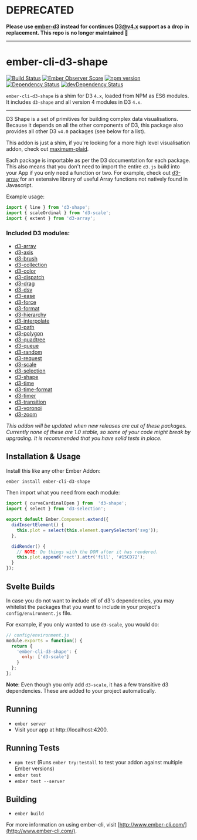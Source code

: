 # DEPRECATED

**Please use [ember-d3](https://github.com/brzpegasus/ember-d3) instead for continues D3@v4.x support as a drop in replacement. This repo is no longer maintained :beers:**

<hr>

# ember-cli-d3-shape

[![Build Status](https://travis-ci.org/ivanvanderbyl/ember-cli-d3-shape.svg?branch=master)](https://travis-ci.org/ivanvanderbyl/ember-cli-d3-shape) [![Ember Observer Score](https://emberobserver.com/badges/ember-cli-d3-shape.svg)](https://emberobserver.com/addons/ember-cli-d3-shape) [![npm version](https://badge.fury.io/js/ember-cli-d3-shape.svg)](https://badge.fury.io/js/ember-cli-d3-shape) [![Dependency Status](https://david-dm.org/ivanvanderbyl/ember-cli-d3-shape.svg)](https://david-dm.org/ivanvanderbyl/ember-cli-d3-shape) [![devDependency Status](https://david-dm.org/ivanvanderbyl/ember-cli-d3-shape/dev-status.svg)](https://david-dm.org/ivanvanderbyl/ember-cli-d3-shape#info=devDependencies)

`ember-cli-d3-shape` is a shim for D3 `4.x`, loaded from NPM as ES6 modules. It includes `d3-shape` and all version 4 modules in D3 `4.x`.

---

D3 Shape is a set of primitives for building complex data visualisations. Because
it depends on all the other components of D3, this package also provides all other
D3 `v4.0` packages (see below for a list).

This addon is just a shim, if you're looking for a more high level visualisation addon,
check out [maximum-plaid](https://github.com/ivanvanderbyl/maximum-plaid).

Each package is importable as per the D3 documentation for each package.
This also means that you don't need to import the entire `d3.js` build into your App if you
only need a function or two. For example, check out [d3-array](https://github.com/d3/d3-array) for
an extensive library of useful Array functions not natively found in Javascript.

Example usage:

```js
import { line } from 'd3-shape';
import { scaleOrdinal } from 'd3-scale';
import { extent } from 'd3-array';
```

### Included D3 modules:

- [d3-array](https://github.com/d3/d3-array)
- [d3-axis](https://github.com/d3/d3-axis)
- [d3-brush](https://github.com/d3/d3-brush)
- [d3-collection](https://github.com/d3/d3-collection)
- [d3-color](https://github.com/d3/d3-color)
- [d3-dispatch](https://github.com/d3/d3-dispatch)
- [d3-drag](https://github.com/d3/d3-drag)
- [d3-dsv](https://github.com/d3/d3-dsv)
- [d3-ease](https://github.com/d3/d3-ease)
- [d3-force](https://github.com/d3/d3-force)
- [d3-format](https://github.com/d3/d3-format)
- [d3-hierarchy](https://github.com/d3/d3-hierarchy)
- [d3-interpolate](https://github.com/d3/d3-interpolate)
- [d3-path](https://github.com/d3/d3-path)
- [d3-polygon](https://github.com/d3/d3-polygon)
- [d3-quadtree](https://github.com/d3/d3-quadtree)
- [d3-queue](https://github.com/d3/d3-queue)
- [d3-random](https://github.com/d3/d3-random)
- [d3-request](https://github.com/d3/d3-request)
- [d3-scale](https://github.com/d3/d3-scale)
- [d3-selection](https://github.com/d3/d3-selection)
- [d3-shape](https://github.com/d3/d3-shape)
- [d3-time](https://github.com/d3/d3-time)
- [d3-time-format](https://github.com/d3/d3-time-format)
- [d3-timer](https://github.com/d3/d3-timer)
- [d3-transition](https://github.com/d3/d3-transition)
- [d3-voronoi](https://github.com/d3/d3-voronoi)
- [d3-zoom](https://github.com/d3/d3-zoom)

_This addon will be updated when new releases are cut of these packages.
Currently none of these are 1.0 stable, so some of your code might break by
upgrading. It is recommended that you have solid tests in place._

## Installation & Usage

Install this like any other Ember Addon:

```bash
ember install ember-cli-d3-shape
```

Then import what you need from each module:

```js
import { curveCardinalOpen } from  'd3-shape';
import { select } from 'd3-selection';

export default Ember.Component.extend({
  didInsertElement() {
    this.plot = select(this.element.querySelector('svg'));
  },

  didRender() {
    // NOTE: Do things with the DOM after it has rendered.
    this.plot.append('rect').attr('fill', '#15CD72');
  }
});
```

## Svelte Builds

In case you do not want to include *all* of d3's dependencies, you may whitelist the packages
that you want to include in your project's `config/environment.js` file.

For example, if you only wanted to use `d3-scale`, you would do:

```js
// config/environment.js
module.exports = function() {
  return {
    'ember-cli-d3-shape': {
      only: ['d3-scale']
    }
  };
};
```

**Note**: Even though you only add `d3-scale`, it has a few transitive d3 dependencies.
These are added to your project automatically.

## Running

* `ember server`
* Visit your app at http://localhost:4200.

## Running Tests

* `npm test` (Runs `ember try:testall` to test your addon against multiple Ember versions)
* `ember test`
* `ember test --server`

## Building

* `ember build`

For more information on using ember-cli, visit [http://www.ember-cli.com/](http://www.ember-cli.com/).
